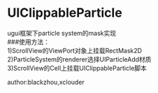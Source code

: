 # UIClippableParticle
ugui框架下particle system的mask实现  
###使用方法：  
1)ScrollView的ViewPort对象上挂载RectMask2D  
2)ParticleSystem的renderer选择UIParticleAdd材质  
3)ScrollView的Cell上挂载UIClippableParticle脚本

author:blackzhou,xclouder
